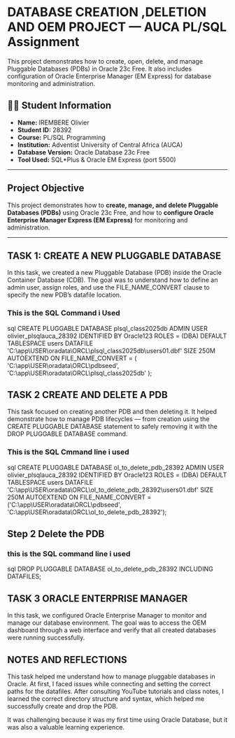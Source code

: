 
# DATABASE CREATION ,DELETION AND OEM PROJECT — AUCA PL/SQL Assignment

This project demonstrates how to create, open, delete, and manage Pluggable Databases (PDBs) in Oracle 23c Free. It also includes configuration of Oracle Enterprise Manager (EM Express) for database monitoring and administration.


## 👨‍💻 Student Information
- **Name:** IREMBERE Olivier  
- **Student ID:** 28392  
- **Course:** PL/SQL Programming  
- **Institution:** Adventist University of Central Africa (AUCA)  
- **Database Version:** Oracle Database 23c Free  
- **Tool Used:** SQL*Plus & Oracle EM Express (port 5500)

---

## Project Objective
This project demonstrates how to **create, manage, and delete Pluggable Databases (PDBs)** using Oracle 23c Free, and how to **configure Oracle Enterprise Manager Express (EM Express)** for monitoring and administration.

---

## TASK 1: CREATE A NEW PLUGGABLE DATABASE 
In this task, we created a new Pluggable Database (PDB) inside the Oracle Container Database (CDB).
The goal was to understand how to define an admin user, assign roles, and use the FILE_NAME_CONVERT clause to specify the new PDB’s datafile location.

### This is  the SQL Command i Used
sql
CREATE PLUGGABLE DATABASE plsql_class2025db 
ADMIN USER olivier_plsqlauca_28392 IDENTIFIED BY Oracle123 
ROLES = (DBA)
DEFAULT TABLESPACE users 
DATAFILE 'C:\app\USER\oradata\ORCL\plsql_class2025db\users01.dbf' 
SIZE 250M AUTOEXTEND ON 
FILE_NAME_CONVERT = (
  'C:\app\USER\oradata\ORCL\pdbseed\', 
  'C:\app\USER\oradata\ORCL\plsql_class2025db\'
);

## TASK 2 CREATE AND DELETE A PDB 

This task focused on creating another PDB and then deleting it.
It helped demonstrate how to manage PDB lifecycles — from creation using the CREATE PLUGGABLE DATABASE statement to safely removing it with the DROP PLUGGABLE DATABASE command.

### This is the SQL Cmmand line i used 

sql
CREATE PLUGGABLE DATABASE ol_to_delete_pdb_28392 
ADMIN USER olivier_plsqlauca_28392 IDENTIFIED BY Oracle123 
ROLES = (DBA) 
DEFAULT TABLESPACE users 
DATAFILE 'C:\app\USER\oradata\ORCL\ol_to_delete_pdb_28392\users01.dbf' SIZE 250M AUTOEXTEND ON 
FILE_NAME_CONVERT = ('C:\app\USER\oradata\ORCL\pdbseed\', 'C:\app\USER\oradata\ORCL\ol_to_delete_pdb_28392\');

## Step 2 Delete the PDB

### this is the SQL command line i used 
sql
DROP PLUGGABLE DATABASE ol_to_delete_pdb_28392 INCLUDING DATAFILES;

## TASK 3 ORACLE ENTERPRISE MANAGER
In this task, we configured Oracle Enterprise Manager to monitor and manage our database environment.
The goal was to access the OEM dashboard through a web interface and verify that all created databases were running successfully.



## NOTES AND REFLECTIONS

This task helped me understand how to manage pluggable databases in Oracle.
At first, I faced issues while connecting and setting the correct paths for the datafiles.
After consulting YouTube tutorials and class notes, I learned the correct directory structure and syntax, which helped me successfully create and drop the PDB.

It was challenging because it was my first time using Oracle Database, but it was also a valuable learning experience.





